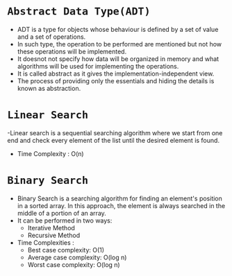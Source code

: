 # `Abstract Data Type(ADT)`

- ADT is a type for objects whose behaviour is defined by a set of value and a set of operations.
- In such type, the operation to be performed are mentioned but not how these operations will be implemented.
- It doesnot not specify how data will be organized in memory and what algorithms will be used for implementing the operations.
- It is called abstract as it gives the implementation-independent view.
- The process of providing only the essentials and hiding the details is known as abstraction.

# `Linear Search`

-Linear search is a sequential searching algorithm where we start from one end and check every element of the list until the desired element is found.

- Time Complexity : O(n)

# `Binary Search`

- Binary Search is a searching algorithm for finding an element's position in a sorted array. In this approach, the element is always searched in the middle of a portion of an array.
- It can be performed in two ways:
  - Iterative Method
  - Recursive Method
- Time Complexities :
  - Best case complexity: O(1)
  - Average case complexity: O(log n)
  - Worst case complexity: O(log n)
